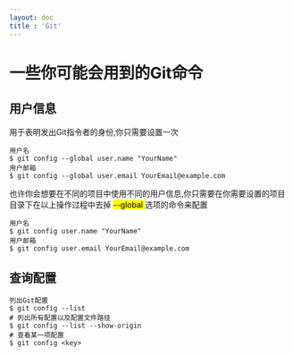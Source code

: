 ```yaml
---
layout: doc
title : 'Git'
---
```


# 一些你可能会用到的Git命令
## 用户信息
用于表明发出Git指令者的身份,你只需要设置一次
```
用户名
$ git config --global user.name "YourName"
用户邮箱
$ git config --global user.email YourEmail@example.com
```
也许你会想要在不同的项目中使用不同的用户信息,你只需要在你需要设置的项目目录下在以上操作过程中去掉 <mark> --global </mark> 选项的命令来配置
```
用户名
$ git config user.name "YourName"
用户邮箱
$ git config user.email YourEmail@example.com
```
## 查询配置
```
列出Git配置
$ git config --list
# 列出所有配置以及配置文件路径
$ git config --list --show-origin
# 查看某一项配置
$ git config <key>
```